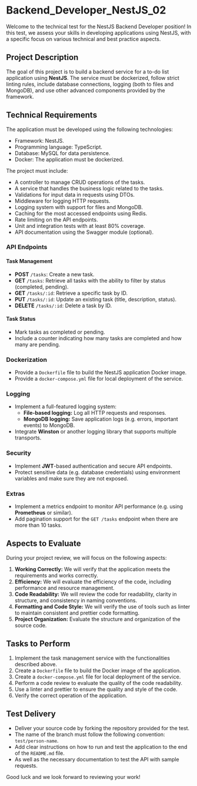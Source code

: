 # Backend_Developer_NestJS_02

Welcome to the technical test for the NestJS Backend Developer position! In this test, we assess your skills in developing applications using NestJS, with a specific focus on various technical and best practice aspects.

## Project Description

The goal of this project is to build a backend service for a to-do list application using **NestJS**. The service must be dockerized, follow strict linting rules, include database connections, logging (both to files and MongoDB), and use other advanced components provided by the framework.

## Technical Requirements

The application must be developed using the following technologies:

- Framework: NestJS.
- Programming language: TypeScript.
- Database: MySQL for data persistence.
- Docker: The application must be dockerized.

The project must include:

- A controller to manage CRUD operations of the tasks.
- A service that handles the business logic related to the tasks.
- Validations for input data in requests using DTOs.
- Middleware for logging HTTP requests.
- Logging system with support for files and MongoDB.
- Caching for the most accessed endpoints using Redis.
- Rate limiting on the API endpoints.
- Unit and integration tests with at least 80% coverage.
- API documentation using the Swagger module (optional).

### API Endpoints

#### Task Management

- **POST** `/tasks`: Create a new task.
- **GET** `/tasks`: Retrieve all tasks with the ability to filter by status (completed, pending).
- **GET** `/tasks/:id`: Retrieve a specific task by ID.
- **PUT** `/tasks/:id`: Update an existing task (title, description, status).
- **DELETE** `/tasks/:id`: Delete a task by ID.

#### Task Status

- Mark tasks as completed or pending.
- Include a counter indicating how many tasks are completed and how many are pending.

### Dockerization

- Provide a `Dockerfile` file to build the NestJS application Docker image.
- Provide a `docker-compose.yml` file for local deployment of the service.

### Logging

- Implement a full-featured logging system:
  - **File-based logging:** Log all HTTP requests and responses.
  - **MongoDB logging:** Save application logs (e.g. errors, important events) to MongoDB.
- Integrate **Winston** or another logging library that supports multiple transports.

### Security

- Implement **JWT**-based authentication and secure API endpoints.
- Protect sensitive data (e.g. database credentials) using environment variables and make sure they are not exposed.

### Extras

- Implement a metrics endpoint to monitor API performance (e.g. using **Prometheus** or similar).
- Add pagination support for the `GET /tasks` endpoint when there are more than 10 tasks.

## Aspects to Evaluate

During your project review, we will focus on the following aspects:

1. **Working Correctly:** We will verify that the application meets the requirements and works correctly.
2. **Efficiency:** We will evaluate the efficiency of the code, including performance and resource management.
3. **Code Readability:** We will review the code for readability, clarity in structure, and consistency in naming conventions.
4. **Formatting and Code Style:** We will verify the use of tools such as linter to maintain consistent and prettier code formatting.
5. **Project Organization:** Evaluate the structure and organization of the source code.

## Tasks to Perform

1. Implement the task management service with the functionalities described above.
2. Create a `Dockerfile` file to build the Docker image of the application.
3. Create a `docker-compose.yml` file for local deployment of the service.
4. Perform a code review to evaluate the quality of the code readability.
5. Use a linter and prettier to ensure the quality and style of the code.
6. Verify the correct operation of the application.

## Test Delivery

- Deliver your source code by forking the repository provided for the test.
- The name of the branch must follow the following convention: `test/person-name`.
- Add clear instructions on how to run and test the application to the end of the `README.md` file.
- As well as the necessary documentation to test the API with sample requests.

Good luck and we look forward to reviewing your work!
